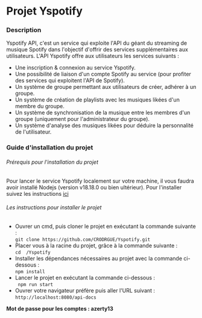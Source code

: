 # Projet Yspotify 

### Description

Yspotify API, c'est un service qui exploite l'API du géant du streaming de musique Spotify dans l'objectif d'offrir des services supplémentaires aux utilisateurs. L'API Yspotify offre aux utilisateurs les services suivants :  

* Une inscription & connexion au service Yspotify.
* Une possibilité de liaison d'un compte Spotify au service (pour profiter des services qui exploitent l'API de Spotify).
* Un système de groupe permettant aux utilisateurs de créer, adhérer à un groupe.
* Un système de création de playlists avec les musiques likées d'un membre du groupe.
* Un système de synchronisation de la musique entre les membres d'un groupe (uniquement pour l'administrateur du groupe).
* Un système d'analyse des musiques likées pour déduire la personnalité de l'utilisateur. 

### Guide d'installation du projet 

###### Prérequis pour l'installation du projet

Pour lancer le service Yspotify localement sur votre machine, il vous faudra avoir installé Nodejs (version v18.18.0 ou bien ultérieur). Pour l'installer suivez les instructions [ici](https://nodejs.org/en/download) 

###### Les instructions pour installer le projet

* Ouvrer un cmd, puis cloner le projet en exécutant la commande suivante :  
 `git clone https://github.com/CRODRGUE/Yspotify.git`  
* Placer vous à la racine du projet, grâce à la commande suivante :  
  `cd  /Yspotify` 
* Installer les dépendances nécessaires au projet avec la commande ci-dessous :  
` npm install `
* Lancer le projet en exécutant la commande ci-dessous :  
` npm run start`
* Ouvrer votre navigateur préfère puis aller l'URL suivant : `http://localhost:8080/api-docs`

**Mot de passe pour les comptes : azerty13**